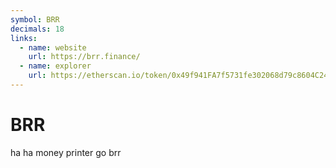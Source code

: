 ```yaml
---
symbol: BRR
decimals: 18
links:
  - name: website
    url: https://brr.finance/
  - name: explorer
    url: https://etherscan.io/token/0x49f941FA7f5731fe302068d79c8604C24C5E7196
---
```


# BRR

ha ha money printer go brr

